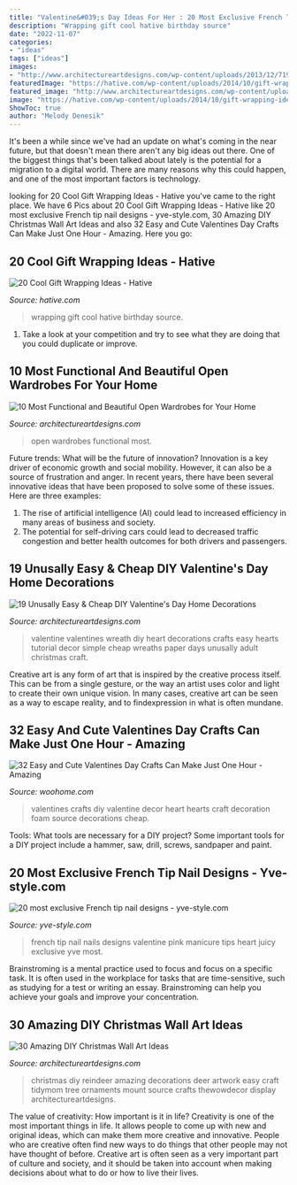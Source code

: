 ```yaml
---
title: "Valentine&#039;s Day Ideas For Her : 20 Most Exclusive French Tip Nail Designs"
description: "Wrapping gift cool hative birthday source"
date: "2022-11-07"
categories:
- "ideas"
tags: ["ideas"]
images:
- "http://www.architectureartdesigns.com/wp-content/uploads/2013/12/719.jpg"
featuredImage: "https://hative.com/wp-content/uploads/2014/10/gift-wrapping-ideas/3-cool-gift-wrapping-ideas.jpg"
featured_image: "http://www.architectureartdesigns.com/wp-content/uploads/2019/08/open-wardrobes-6.jpg"
image: "https://hative.com/wp-content/uploads/2014/10/gift-wrapping-ideas/3-cool-gift-wrapping-ideas.jpg"
ShowToc: true
author: "Melody Denesik"
---
```



It's been a while since we've had an update on what's coming in the near future, but that doesn't mean there aren't any big ideas out there. One of the biggest things that's been talked about lately is the potential for a migration to a digital world. There are many reasons why this could happen, and one of the most important factors is technology.

	

		
looking for 20 Cool Gift Wrapping Ideas - Hative you've came to the right place. We have 6 Pics about 20 Cool Gift Wrapping Ideas - Hative like 20 most exclusive French tip nail designs - yve-style.com, 30 Amazing DIY Christmas Wall Art Ideas and also 32 Easy and Cute Valentines Day Crafts Can Make Just One Hour - Amazing. Here you go:
		
    
## 20 Cool Gift Wrapping Ideas - Hative

<img loading=lazy src="https://hative.com/wp-content/uploads/2014/10/gift-wrapping-ideas/3-cool-gift-wrapping-ideas.jpg" onerror="this.onerror=null;this.src='https://tse2.mm.bing.net/th?id=OIP.IumchR58nq-vAcfGyDOSDAHaJ4&amp;pid=15.1';" alt="20 Cool Gift Wrapping Ideas - Hative">

_Source: hative.com_

>wrapping gift cool hative birthday source. 

	

1. Take a look at your competition and try to see what they are doing that you could duplicate or improve.

    
## 10 Most Functional And Beautiful Open Wardrobes For Your Home

<img loading=lazy src="http://www.architectureartdesigns.com/wp-content/uploads/2019/08/open-wardrobes-6.jpg" onerror="this.onerror=null;this.src='https://tse2.mm.bing.net/th?id=OIP.MJos81qKqxz9wMFEaqZB1gHaNP&amp;pid=15.1';" alt="10 Most Functional and Beautiful Open Wardrobes for Your Home">

_Source: architectureartdesigns.com_

>open wardrobes functional most. 

	

Future trends: What will be the future of innovation?
Innovation is a key driver of economic growth and social mobility. However, it can also be a source of frustration and anger. In recent years, there have been several innovative ideas that have been proposed to solve some of these issues. Here are three examples:
1. The rise of artificial intelligence (AI) could lead to increased efficiency in many areas of business and society.
2. The potential for self-driving cars could lead to decreased traffic congestion and better health outcomes for both drivers and passengers.

    
## 19 Unusally Easy &amp; Cheap DIY Valentine&#039;s Day Home Decorations

<img loading=lazy src="https://www.architectureartdesigns.com/wp-content/uploads/2015/01/952.jpg" onerror="this.onerror=null;this.src='https://tse3.mm.bing.net/th?id=OIP.pcG4YXATPk6KQ2iBCVqAvwHaKl&amp;pid=15.1';" alt="19 Unusally Easy &amp; Cheap DIY Valentine&#039;s Day Home Decorations">

_Source: architectureartdesigns.com_

>valentine valentines wreath diy heart decorations crafts easy hearts tutorial decor simple cheap wreaths paper days unusally adult christmas craft. 

	

Creative art is any form of art that is inspired by the creative process itself. This can be from a single gesture, or the way an artist uses color and light to create their own unique vision. In many cases, creative art can be seen as a way to escape reality, and to findexpression in what is often mundane.

    
## 32 Easy And Cute Valentines Day Crafts Can Make Just One Hour - Amazing

<img loading=lazy src="http://www.woohome.com/wp-content/uploads/2016/02/ValentinesDayCrafts-25.jpg" onerror="this.onerror=null;this.src='https://tse1.mm.bing.net/th?id=OIP.v-YEyR3s17pDyW2OT3vIYAHaJ4&amp;pid=15.1';" alt="32 Easy and Cute Valentines Day Crafts Can Make Just One Hour - Amazing">

_Source: woohome.com_

>valentines crafts diy valentine decor heart hearts craft decoration foam source decorations cheap. 

	

Tools: What tools are necessary for a DIY project?
Some important tools for a DIY project include a hammer, saw, drill, screws, sandpaper and paint.

    
## 20 Most Exclusive French Tip Nail Designs - Yve-style.com

<img loading=lazy src="http://yve-style.com/wp-content/uploads/2014/11/french-tip-nail-art.jpg" onerror="this.onerror=null;this.src='https://tse3.mm.bing.net/th?id=OIP.r6NbnKo34CejhB8uwA6CRgHaJ3&amp;pid=15.1';" alt="20 most exclusive French tip nail designs - yve-style.com">

_Source: yve-style.com_

>french tip nail nails designs valentine pink manicure tips heart juicy exclusive yve most. 

	

Brainstroming is a mental practice used to focus and focus on a specific task. It is often used in the workplace for tasks that are time-sensitive, such as studying for a test or writing an essay. Brainstroming can help you achieve your goals and improve your concentration.

    
## 30 Amazing DIY Christmas Wall Art Ideas

<img loading=lazy src="http://www.architectureartdesigns.com/wp-content/uploads/2013/12/719.jpg" onerror="this.onerror=null;this.src='https://tse2.mm.bing.net/th?id=OIP.hr7e6WqYun2OZxicT5U-0AHaLL&amp;pid=15.1';" alt="30 Amazing DIY Christmas Wall Art Ideas">

_Source: architectureartdesigns.com_

>christmas diy reindeer amazing decorations deer artwork easy craft tidymom tree ornaments mount source crafts thewowdecor display architectureartdesigns. 

	

The value of creativity: How important is it in life?
Creativity is one of the most important things in life. It allows people to come up with new and original ideas, which can make them more creative and innovative. People who are creative often find new ways to do things that other people may not have thought of before. Creative art is often seen as a very important part of culture and society, and it should be taken into account when making decisions about what to do or how to live their lives.

